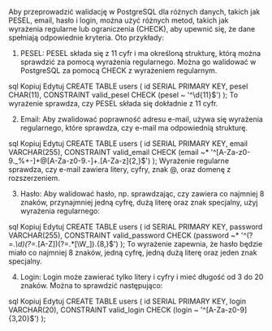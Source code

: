 Aby przeprowadzić walidację w PostgreSQL dla różnych danych, takich jak PESEL, email, hasło i login, można użyć różnych metod, takich jak wyrażenia regularne lub ograniczenia (CHECK), aby upewnić się, że dane spełniają odpowiednie kryteria. Oto przykłady:

1. PESEL:
PESEL składa się z 11 cyfr i ma określoną strukturę, którą można sprawdzić za pomocą wyrażenia regularnego. Można go walidować w PostgreSQL za pomocą CHECK z wyrażeniem regularnym.

sql
Kopiuj
Edytuj
CREATE TABLE users (
    id SERIAL PRIMARY KEY,
    pesel CHAR(11),
    CONSTRAINT valid_pesel CHECK (pesel ~ '^\d{11}$')
);
To wyrażenie sprawdza, czy PESEL składa się dokładnie z 11 cyfr.

2. Email:
Aby zwalidować poprawność adresu e-mail, używa się wyrażenia regularnego, które sprawdza, czy e-mail ma odpowiednią strukturę.

sql
Kopiuj
Edytuj
CREATE TABLE users (
    id SERIAL PRIMARY KEY,
    email VARCHAR(255),
    CONSTRAINT valid_email CHECK (email ~* '^[A-Za-z0-9._%+-]+@[A-Za-z0-9.-]+\.[A-Za-z]{2,}$')
);
Wyrażenie regularne sprawdza, czy e-mail zawiera litery, cyfry, znak @, oraz domenę z rozszerzeniem.

3. Hasło:
Aby walidować hasło, np. sprawdzając, czy zawiera co najmniej 8 znaków, przynajmniej jedną cyfrę, dużą literę oraz znak specjalny, użyj wyrażenia regularnego:

sql
Kopiuj
Edytuj
CREATE TABLE users (
    id SERIAL PRIMARY KEY,
    password VARCHAR(255),
    CONSTRAINT valid_password CHECK (password ~* '^(?=.*\d)(?=.*[A-Z])(?=.*[\W_]).{8,}$')
);
To wyrażenie zapewnia, że hasło będzie miało co najmniej 8 znaków, jedną cyfrę, jedną dużą literę oraz jeden znak specjalny.

4. Login:
Login może zawierać tylko litery i cyfry i mieć długość od 3 do 20 znaków. Można to sprawdzić następująco:

sql
Kopiuj
Edytuj
CREATE TABLE users (
    id SERIAL PRIMARY KEY,
    login VARCHAR(20),
    CONSTRAINT valid_login CHECK (login ~ '^[A-Za-z0-9]{3,20}$')
);
